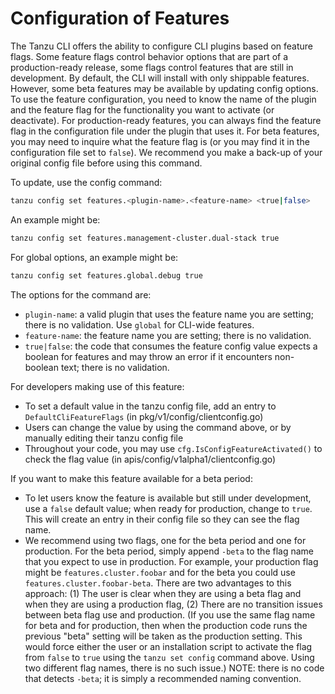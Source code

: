 # Configuration of Features

The Tanzu CLI offers the ability to configure CLI plugins based on feature flags. Some feature flags control behavior options that are part of a production-ready release,
some flags control features that are still in development. By default, the CLI will install with only shippable features. However, some beta features may be available by
 updating config options. To use the feature configuration, you need to know the name of the plugin and the feature flag for the functionality you want to activate
(or deactivate). For production-ready features, you can always find the feature flag in the configuration file under the plugin that uses it. For beta features, you may need to
 inquire what the feature flag is (or you may find it in the configuration file set to `false`).
 We recommend you make a back-up of your original config file before using this command.
  
To update, use the config command:
  
```sh
tanzu config set features.<plugin-name>.<feature-name> <true|false>
```

An example might be:

```sh
tanzu config set features.management-cluster.dual-stack true
```

For global options, an example might be:

```sh
tanzu config set features.global.debug true
```

The options for the command are:

* `plugin-name`: a valid plugin that uses the feature name you are setting; there is no validation. Use `global` for CLI-wide features.
* `feature-name`: the feature name you are setting; there is no validation.
* `true|false`: the code that consumes the feature config value expects a boolean for features and may throw an error if it encounters non-boolean text; there is no validation.

For developers making use of this feature:

* To set a default value in the tanzu config file, add an entry to `DefaultCliFeatureFlags` (in pkg/v1/config/clientconfig.go)
* Users can change the value by using the command above, or by manually editing their tanzu config file
* Throughout your code, you may use `cfg.IsConfigFeatureActivated()` to check the flag value (in apis/config/v1alpha1/clientconfig.go)

If you want to make this feature available for a beta period:
* To let users know the feature is available but still under development, use a `false` default value; when ready for production, change to `true`. This will create an entry in
 their config file so they can see the flag name.
* We recommend using two flags, one for the beta period and one for production. For the beta period, simply append `-beta` to the flag name that you expect to use in production.
For example, your production flag might be `features.cluster.foobar` and for the beta you could use `features.cluster.foobar-beta`. There are two advantages to this approach:
(1) The user is clear when they are using a beta flag and when they are using a production flag,
(2) There are no transition issues between beta flag use and production. (If you use the same flag name for beta and for production, then when the production code runs the
 previous "beta" setting will be taken as the production setting. This would force either the user or an installation script to activate the flag from `false` to `true` using
  the `tanzu set config` command above. Using two different flag names, there is no such issue.)
NOTE: there is no code that detects `-beta`; it is simply a recommended naming convention.
